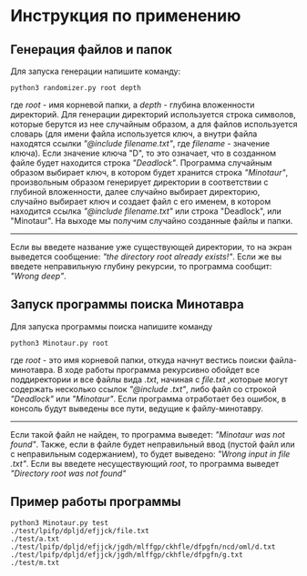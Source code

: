 Инструкция по применению
=====================
Генерация файлов и папок
-----------------------------------
Для запуска генерации напишите команду:

    python3 randomizer.py root depth
    
где *root* - имя корневой папки, а *depth* - глубина вложенности директорий. Для генерации директорий используется строка символов,
которые берутся из нее случайным образом, а для файлов используется словарь (для имени файла используется ключ, а внутри файла находятся ссылки *"@include filename.txt"*, где *filename* - значение ключа). Если значение ключа "D", то это означает, что в созданном файле будет находится строка *"Deadlock"*. Программа случайным образом выбирает ключ, в котором будет хранится строка *"Minotaur"*, произвольным образом генерирует директории в соответствии с глубиной вложенности, далее случайно выбирает директорию, случайно выбирает ключ и создает файл с его именем, в котором находится ссылка *"@include filename.txt"* или строка "Deadlock", или "Minotaur". На выходе мы получим случайно созданные файлы и папки.
***
Если вы введете название уже существующей директории, то на экран выведется сообщение: *"the directory root already exists!"*. Если же вы введете неправильную глубину рекурсии, то программа сообщит: *"Wrong deep"*.



Запуск программы поиска Минотавра
-----------------------------------
Для запуска программы поиска напишите команду

    python3 Minotaur.py root
    
где *root* - это имя корневой папки, откуда начнут вестись поиски файла-минотавра. В ходе работы программа рекурсивно обойдет все поддиректории и все файлы вида *<filename>.txt*, начиная с *file.txt* ,которые могут содержать несколько ссылок *"@include <filename>.txt"*, либо файл со строкой *"Deadlock"* или *"Minotaur"*. Если программа отработает без ошибок, в консоль будут выведены все пути, ведущие к файлу-минотавру.
***
Если такой файл не найден, то программа выведет: *"Minotaur was not found"*. Также, если в файле будет неправильный ввод (пустой файл или с неправильным содержанием), то будет выведено: *"Wrong input in file <filename>.txt"*. Если вы введете несуществующий *root*, то программа выведет *"Directory root was not found"*



Пример работы программы
-----------------------------------
    python3 Minotaur.py test
    ./test/lpifp/dpljd/efjjck/file.txt
    ./test/a.txt
    ./test/lpifp/dpljd/efjjck/jgdh/mlffgp/ckhfle/dfpgfn/ncd/oml/d.txt
    ./test/lpifp/dpljd/efjjck/jgdh/mlffgp/ckhfle/dfpgfn/g.txt
    ./test/m.txt
